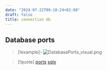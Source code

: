 ```yaml
---
date: "2024-07-22T09:10:24+02:00"
draft: false
title: connection db
---
```


## Database ports

> \[!example\]-
> ![DatabasePorts_visual.png](/Notes/DatabasePorts_visual.png)

> \[!quote\] [ports](/Notes/posts/ports/ports)
> [sqlx](/Notes/posts/libriairies/sqlx)
